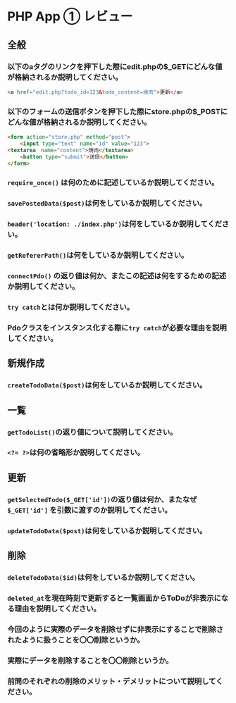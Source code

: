 # PHP App ① レビュー

## 全般

### 以下のaタグのリンクを押下した際にedit.phpの$_GETにどんな値が格納されるか説明してください。



```html
<a href="edit.php?todo_id=123&todo_content=焼肉">更新</a>
```

### 以下のフォームの送信ボタンを押下した際にstore.phpの$_POSTにどんな値が格納されるか説明してください。


```html
<form action="store.php" method="post">
    <input type="text" name="id" value="123">
<textarea　name="content">焼肉</textarea>
    <button type="submit">送信</button>
</form>
```

### `require_once()` は何のために記述しているか説明してください。


### `savePostedData($post)`は何をしているか説明してください。


### `header('location: ./index.php')`は何をしているか説明してください。


### `getRefererPath()`は何をしているか説明してください。


### `connectPdo()` の返り値は何か、またこの記述は何をするための記述か説明してください。

### `try catch`とは何か説明してください。


### Pdoクラスをインスタンス化する際に`try catch`が必要な理由を説明してください。


## 新規作成

### `createTodoData($post)`は何をしているか説明してください。


## 一覧

### `getTodoList()`の返り値について説明してください。

### `<?= ?>`は何の省略形か説明してください。


## 更新

### `getSelectedTodo($_GET['id'])`の返り値は何か、またなぜ`$_GET['id']` を引数に渡すのか説明してください。

### `updateTodoData($post)`は何をしているか説明してください。

## 削除

### `deleteTodoData($id)`は何をしているか説明してください。

### `deleted_at`を現在時刻で更新すると一覧画面からToDoが非表示になる理由を説明してください。

### 今回のように実際のデータを削除せずに非表示にすることで削除されたように扱うことを〇〇削除というか。

### 実際にデータを削除することを〇〇削除というか。

### 前問のそれぞれの削除のメリット・デメリットについて説明してください。